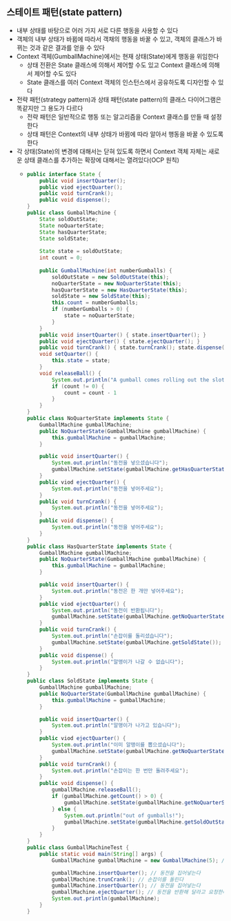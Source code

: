 ## 스테이트 패턴(state pattern)
- 내부 상태를 바탕으로 어러 가지 서로 다른 행동을 사용할 수 있다
- 객체의 내부 상태가 바뀜에 따라서 객채의 행동을 바꿀 수 있고, 객체의 클래스가 바뀌는 것과 같은 결과를 얻을 수 있다
- Context 객체(GumballMachine)에서는 현재 상태(State)에게 행동을 위임한다
  - 상태 전환은 State 클래스에 의해서 제어할 수도 있고 Context 클래스에 의해서 제어할 수도 있다
  - State 클래스를 여러 Context 객체의 인스턴스에서 공유하도록 디자인할 수 있다
- 전략 패턴(strategy pattern)과 상태 패턴(state pattern)의 클래스 다이어그램은 똑같지만 그 용도가 다르다
  - 전략 패턴은 일반적으로 행동 또는 알고리즘을 Context 클래스를 만들 때 설정한다
  - 상태 패턴은 Context의 내부 상태가 바뀜에 따라 알아서 행동을 바꿀 수 있도록 한다
- 각 상태(State)의 변경에 대해서는 닫혀 있도록 하면서 Context 객체 자체는 새로운 상태 클래스를 추가하는 확장에 대해서는 열려있다(OCP 원칙)
  - ```java
    public interface State {
        public void insertQuarter();
        public viod ejectQuarter();
        public void turnCrank();
        public void dispense();
    }
    public class GumballMachine {
        State soldOutState;
        State noQuarterState;
        State hasQuarterState;
        State soldState;
        
        State state = soldOutState;
        int count = 0;
          
        public GumballMachine(int numberGumballs) {
            soldOutState = new SoldOutState(this);
            noQuarterState = new NoQuarterState(this);
            hasQuarterState = new HasQuarterState(this);
            soldState = new SoldState(this);
            this.count = numberGumballs;
            if (numberGumballs > 0) {
                state = noQuarterState;
            }
        }
        public void insertQuarter() { state.insertQuarter(); }
        public void ejectQuarter() { state.ejectQuarter(); }
        public void turnCrank() { state.turnCrank(); state.dispense(); }
        void setQuarter() {
            this.state = state;
        }
        void releaseBall() {
            System.out.println("A gumball comes rolling out the slot..");
            if (count != 0) {
                count = count - 1
            }
        }
    }
    public class NoQuarterState implements State {
        GumballMachine gumballMachine;
        public NoQuarterState(GumballMachine gumballMachine) {
            this.gumballMachine = gumballMachine;
        }
    
        public void insertQuarter() {
            System.out.println("동전을 넣으셨습니다");
            gumballMachine.setState(gumballMachine.getHasQuarterState());
        }
        public viod ejectQuarter() {
            System.out.println("동전을 넣어주세요");
        }        
        public void turnCrank() {
            System.out.println("동전을 넣어주세요");
        }
        public void dispense() {
            System.out.println("동전을 넣어주세요");
        }        
    }
    public class HasQuarterState implements State {
        GumballMachine gumballMachine;
        public NoQuarterState(GumballMachine gumballMachine) {
            this.gumballMachine = gumballMachine;
        }
    
        public void insertQuarter() {
            System.out.println("동전은 한 개만 넣어주세요");
        }
        public viod ejectQuarter() {
            System.out.println("동전이 반환됩니다");
            gumballMachine.setState(gumballMachine.getNoQuarterState());
        }        
        public void turnCrank() {
            System.out.println("손잡이를 돌리셨습니다");
            gumballMachine.setState(gumballMachine.getSoldState());
        }
        public void dispense() {
            System.out.println("알맹이가 나갈 수 없습니다");
        }        
    }   
    public class SoldState implements State {
        GumballMachine gumballMachine;
        public NoQuarterState(GumballMachine gumballMachine) {
            this.gumballMachine = gumballMachine;
        }
    
        public void insertQuarter() {
            System.out.println("알맹이가 나가고 있습니다");
        }
        public viod ejectQuarter() {
            System.out.println("이미 알맹이를 뽑으셨습니다");
            gumballMachine.setState(gumballMachine.getNoQuarterState());
        }        
        public void turnCrank() {
            System.out.println("손잡이는 한 번만 돌려주세요");
        }
        public void dispense() {
            gumballMachine.releaseBall();
            if (gumballMachine.getCount() > 0) {
                gumballMachine.setState(gumballMachine.getNoQuarterState());
            } else {
                System.out.println("out of gumballs!");
                gumballMachine.setState(gumballMachine.getSoldOutState());
            }
        }        
    }   
    public class GumballMachineTest {
        public static void main(String[] args) {
            GumballMachine gumballMachine = new GumballMachine(5); // 5개의 알맹이를 가지고있다
    
            gumballMachine.insertQuarter(); // 동전을 집어넣는다
            gumballMachine.trunCrank(); // 손잡이를 돌린다
            gumballMachine.insertQuarter(); // 동전을 집어넣는다
            gumballMachine.ejectQuarter(); // 동전을 반환해 달라고 요청한다
            System.out.println(gumballMachine);
        }
    }
    ```






















